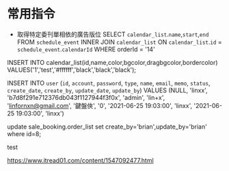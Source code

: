 # 常用指令
* 取得特定委刊單相依的廣告版位
SELECT `calendar_list`.`name`,`start`,`end` FROM `schedule_event` INNER JOIN `calendar_list` ON `calendar_list`.`id` = `schedule_event`.`calendarId` WHERE orderId = '14'

INSERT INTO calendar_list(id,name,color,bgcolor,dragbgcolor,bordercolor)
VALUES('1','test','#ffffff','black','black','black');

INSERT INTO `user` (`id`, `account`, `password`, `type`, `name`, `email`, `memo`, `status`, `create_date`, `create_by`, `update_date`, `update_by`) VALUES (NULL, 'linxx', 'b7d8f291e712376db043f1127944f3f0x', 'admin', 'lin+x', 'linfornxn@gmail.com', '鍵盤俠', '0', '2021-06-25 19:03:00', 'linxx', '2021-06-25 19:03:00', 'linxx')

update sale_booking.order_list set create_by='brian',update_by='brian' where id=8;

test

https://www.itread01.com/content/1547092477.html